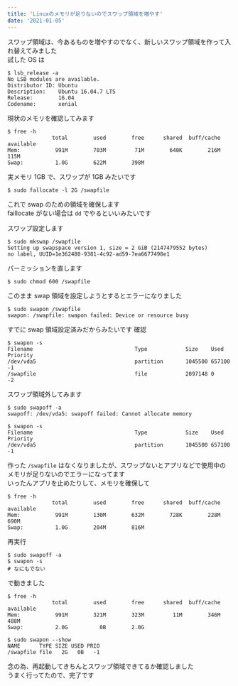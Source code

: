 ```yaml
---
title: 'Linuxのメモリが足りないのでスワップ領域を増やす'
date: '2021-01-05'
---
```


スワップ領域は、今あるものを増やすのでなく、新しいスワップ領域を作って入れ替えてみました  
試した OS は

```
$ lsb_release -a
No LSB modules are available.
Distributor ID: Ubuntu
Description:    Ubuntu 16.04.7 LTS
Release:        16.04
Codename:       xenial
```

現状のメモリを確認してみます

```
$ free -h
              total        used        free      shared  buff/cache   available
Mem:           991M        703M         71M        640K        216M        115M
Swap:          1.0G        622M        398M
```

実メモリ 1GB で、スワップが 1GB みたいです

```
$ sudo fallocate -l 2G /swapfile
```

これで swap のための領域を確保します  
faillocate がない場合は `dd` でやるといいみたいです

スワップ設定します

```
$ sudo mkswap /swapfile
Setting up swapspace version 1, size = 2 GiB (2147479552 bytes)
no label, UUID=1e362480-9381-4c92-ad59-7ea6677498e1
```

パーミッションを直します

```
$ sudo chmod 600 /swapfile
```

このまま swap 領域を設定しようとするとエラーになりました

```
$ sudo swapon /swapfile
swapon: /swapfile: swapon failed: Device or resource busy
```

すでに swap 領域設定済みだからみたいです
確認

```
$ swapon -s
Filename                                Type            Size    Used    Priority
/dev/vda5                               partition       1045500 657100  -1
/swapfile                               file            2097148 0       -2
```

スワップ領域外してみます

```
$ sudo swapoff -a
swapoff: /dev/vda5: swapoff failed: Cannot allocate memory

$ swapon -s
Filename                                Type            Size    Used    Priority
/dev/vda5                               partition       1045500 657100  -1
```

作った `/swapfile` はなくなりましたが、スワップないとアプリなどで使用中のメモリが足りないのでエラーになってます  
いったんアプリを止めたりして、メモリを確保して

```
$ free -h
              total        used        free      shared  buff/cache   available
Mem:           991M        130M        632M        728K        228M        690M
Swap:          1.0G        204M        816M
```

再実行

```
$ sudo swapoff -a
$ swapon -s
# なにもでない
```

で動きました

```
$ free -h
              total        used        free      shared  buff/cache   available
Mem:           991M        321M        323M         11M        346M        488M
Swap:          2.0G          0B        2.0G

$ sudo swapon --show
NAME      TYPE SIZE USED PRIO
/swapfile file   2G   0B   -1
```

念の為、再起動してきちんとスワップ領域できてるか確認しました  
うまく行ってたので、完了です
